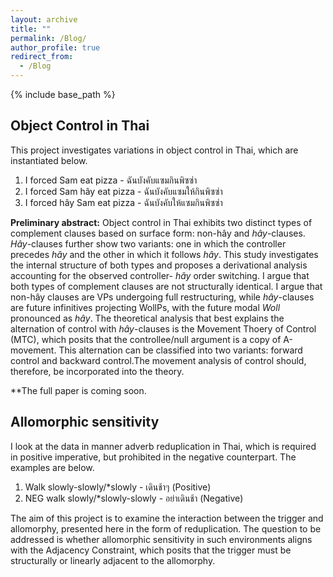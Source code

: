 ```yaml
---
layout: archive
title: ""
permalink: /Blog/
author_profile: true
redirect_from:
  - /Blog
---
```


{% include base_path %}

## Object Control in Thai

This project investigates variations in object control in Thai, which are instantiated below.
  1. I forced Sam eat pizza - ฉันบังคับแซมกินพิซซ่า 
  2. I forced Sam hây eat pizza - ฉันบังคับแซมให้กินพิซซ่า 
  3. I forced hây Sam eat pizza - ฉันบังคับให้แซมกินพิซซ่า 

**Preliminary abstract:**
  Object control in Thai exhibits two distinct types of complement clauses based on surface form: non-hây and _hây_-clauses. _Hây_-clauses further show two variants: one in which the controller precedes _hây_ and the other in which it follows _hây_. This study investigates the internal structure of both types and proposes a derivational analysis accounting for the observed controller- _hây_ order switching. I argue that both types of complement clauses are not structurally identical. I argue that non-hây clauses are VPs undergoing full restructuring, while _hây_-clauses are future infinitives projecting WollPs, with the future modal _Woll_ pronounced as _hây_. The theoretical analysis that best explains the alternation of control with _hây_-clauses is the Movement Thoery of Control (MTC), which posits that the controllee/null argument is a copy of A-movement. This alternation can be classified into two variants: forward control and backward control.The movement analysis of control should, therefore, be incorporated into the theory.

**The full paper is coming soon.

## Allomorphic sensitivity
I look at the data in manner adverb reduplication in Thai, which is required in positive imperative, but prohibited in the negative counterpart. The examples are below. 

  1. Walk slowly-slowly/*slowly - เดินช้าๆ     (Positive)
  2. NEG walk slowly/*slowly-slowly - อย่าเดินช้า    (Negative)

The aim of this project is to examine the interaction between the trigger and allomorphy, presented here in the form of reduplication. The question to be addressed is whether allomorphic sensitivity in such environments aligns with the Adjacency Constraint, which posits that the trigger must be structurally or linearly adjacent to the allomorphy.
